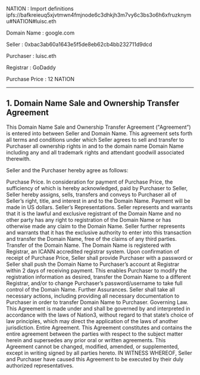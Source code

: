 NATION
: Import definitions ipfs://bafkreieuq5xjvtmwn4fmjnode6c3dhkjh3m7vy6c3bs3o6h6xfruzknymu#NATION#luisc.eth

Domain Name
: google.com

Seller
: 0xbac3ab60a1643e5f5de8eb62cb4bb232711d9dcd

Purchaser
: luisc.eth

Registrar
: GoDaddy

Purchase Price
: 12 NATION

---

## 1. Domain Name Sale and Ownership Transfer Agreement

This Domain Name Sale and Ownership Transfer Agreement ("Agreement”) is entered into between Seller and Domain Name. This agreement sets forth all terms and conditions under which Seller agrees to sell and transfer to Purchaser all ownership rights in and to the domain name Domain Name including any and all trademark rights and attendant goodwill associated therewith.

Seller and the Purchaser hereby agree as follows:

Purchase Price. In consideration for payment of Purchase Price, the sufficiency of which is hereby acknowledged, paid by Purchaser to Seller, Seller hereby assigns, sells, transfers and conveys to Purchaser all of Seller’s right, title, and interest in and to the Domain Name. Payment will be made in US dollars.
Seller’s Representations. Seller represents and warrants that it is the lawful and exclusive registrant of the Domain Name and no other party has any right to registration of the Domain Name or has otherwise made any claim to the Domain Name. Seller further represents and warrants that it has the exclusive authority to enter into this transaction and transfer the Domain Name, free of the claims of any third parties.
Transfer of the Domain Name. The Domain Name is registered with Registrar, an ICANN accredited registrar system. Upon confirmation of receipt of Purchase Price, Seller shall provide Purchaser with a password or Seller shall push the Domain Name to Purchaser’s account at Registrar within 2 days of receiving payment. This enables Purchaser to modify the registration information as desired, transfer the Domain Name to a different Registrar, and/or to change Purchaser’s password/username to take full control of the Domain Name.
Further Assurances. Seller shall take all necessary actions, including providing all necessary documentation to Purchaser in order to transfer Domain Name to Purchaser.
Governing Law. This Agreement is made under and shall be governed by and interpreted in accordance with the laws of Nation3, without regard to that state’s choice of law principles, which may direct the application of the laws of another jurisdiction.
Entire Agreement. This Agreement constitutes and contains the entire agreement between the parties with respect to the subject matter herein and supersedes any prior oral or written agreements. This Agreement cannot be changed, modified, amended, or supplemented, except in writing signed by all parties hereto. IN WITNESS WHEREOF, Seller and Purchaser have caused this Agreement to be executed by their duly authorized representatives.
